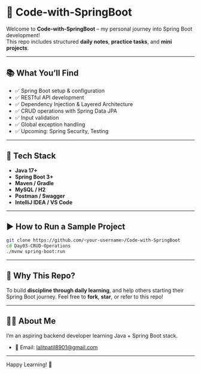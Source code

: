 # 🌿 Code-with-SpringBoot

Welcome to **Code-with-SpringBoot** – my personal journey into Spring Boot development!  
This repo includes structured **daily notes**, **practice tasks**, and **mini projects**.

---

## 📚 What You’ll Find

- ✅ Spring Boot setup & configuration  
- ✅ RESTful API development  
- ✅ Dependency Injection & Layered Architecture  
- ✅ CRUD operations with Spring Data JPA  
- ✅ Input validation  
- ✅ Global exception handling  
- ✅ Upcoming: Spring Security, Testing

---

## 🧰 Tech Stack

- **Java 17+**
- **Spring Boot 3+**
- **Maven / Gradle**
- **MySQL / H2**
- **Postman / Swagger**
- **IntelliJ IDEA / VS Code**

---

## ▶️ How to Run a Sample Project

```bash
git clone https://github.com/<your-username>/Code-with-SpringBoot
cd Day03-CRUD-Operations
./mvnw spring-boot:run
````

---

## 🧠 Why This Repo?

To build **discipline through daily learning**, and help others starting their Spring Boot journey.
Feel free to **fork**, **star**, or refer to this repo!

---

## 🙋‍♂️ About Me

I’m an aspiring backend developer learning Java + Spring Boot stack.

* 📧 Email: [lalitpatil8901@gmail.com](mailto:lalitpatil8901@gmail.com)


---

Happy Learning! 🌸

```
